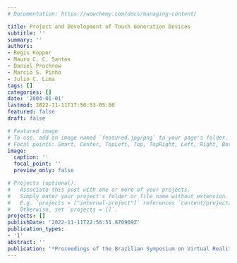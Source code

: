 ```yaml
---
# Documentation: https://wowchemy.com/docs/managing-content/

title: Project and Development of Touch Generation Devices
subtitle: ''
summary: ''
authors:
- Regis Kopper
- Mauro C. C. Santos
- Daniel Prochnow
- Marcio S. Pinho
- Julio C. Lima
tags: []
categories: []
date: '2004-01-01'
lastmod: 2022-11-11T17:56:53-05:00
featured: false
draft: false

# Featured image
# To use, add an image named `featured.jpg/png` to your page's folder.
# Focal points: Smart, Center, TopLeft, Top, TopRight, Left, Right, BottomLeft, Bottom, BottomRight.
image:
  caption: ''
  focal_point: ''
  preview_only: false

# Projects (optional).
#   Associate this post with one or more of your projects.
#   Simply enter your project's folder or file name without extension.
#   E.g. `projects = ["internal-project"]` references `content/project/deep-learning/index.md`.
#   Otherwise, set `projects = []`.
projects: []
publishDate: '2022-11-11T22:56:51.870909Z'
publication_types:
- '1'
abstract: ''
publication: '*Proceedings of the Brazilian Symposium on Virtual Reality*'
---
```


